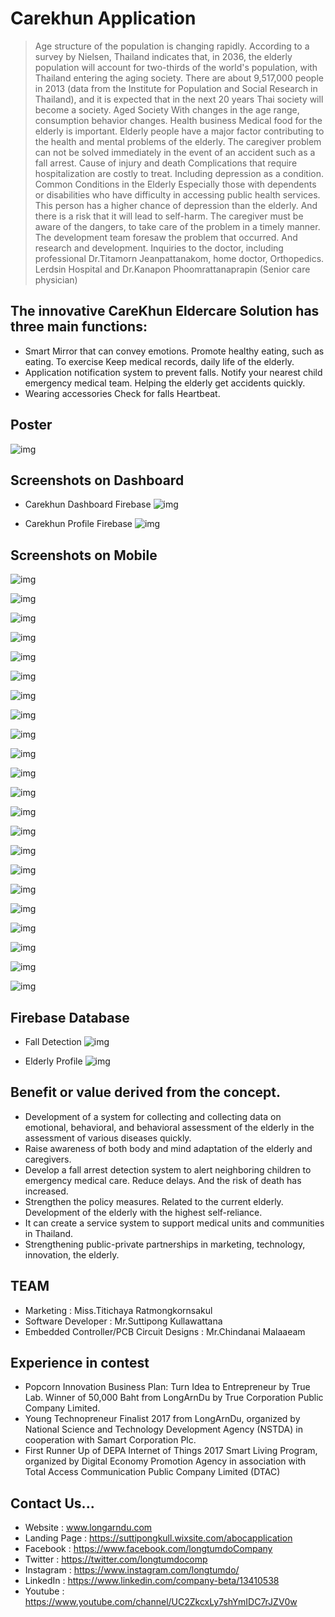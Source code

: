 # Carekhun Application 

>Age structure of the population is changing rapidly. According to a survey by Nielsen, Thailand indicates that, in 2036, the elderly population will account for two-thirds of the world's population, with Thailand entering the aging society. There are about 9,517,000 people in 2013 (data from the Institute for Population and Social Research in Thailand), and it is expected that in the next 20 years Thai society will become a society. Aged Society With changes in the age range, consumption behavior changes. Health business Medical food for the elderly is important. Elderly people have a major factor contributing to the health and mental problems of the elderly. The caregiver problem can not be solved immediately in the event of an accident such as a fall arrest. Cause of injury and death Complications that require hospitalization are costly to treat. Including depression as a condition. Common Conditions in the Elderly Especially those with dependents or disabilities who have difficulty in accessing public health services. This person has a higher chance of depression than the elderly. And there is a risk that it will lead to self-harm. The caregiver must be aware of the dangers, to take care of the problem in a timely manner. The development team foresaw the problem that occurred. And research and development. Inquiries to the doctor, including professional Dr.Titamorn Jeanpattanakom, home doctor, Orthopedics. Lerdsin Hospital and Dr.Kanapon Phoomrattanaprapin (Senior care physician) 

## The innovative CareKhun Eldercare Solution has three main functions:

- Smart Mirror that can convey emotions. Promote healthy eating, such as eating. To exercise Keep medical records, daily life of the elderly.
- Application notification system to prevent falls. Notify your nearest child emergency medical team. Helping the elderly get accidents quickly.
- Wearing accessories Check for falls Heartbeat.

## Poster

![img](https://github.com/longtumdocompany/Carekhun/blob/master/ScreenCaptureCareKhun/0.jpg)

## Screenshots on Dashboard

- Carekhun Dashboard Firebase
![img](https://github.com/longtumdocompany/Carekhun/blob/master/ScreenCaptureCareKhun/Carekhun-Dashboard-Firebase.jpg)

- Carekhun Profile Firebase
![img](https://github.com/longtumdocompany/Carekhun/blob/master/ScreenCaptureCareKhun/Carekhun-Profile-Firebase.jpg)

## Screenshots on Mobile

![img](https://github.com/longtumdocompany/Carekhun/blob/master/ScreenCaptureCareKhun/1.png)

![img](https://github.com/longtumdocompany/Carekhun/blob/master/ScreenCaptureCareKhun/2.png)

![img](https://github.com/longtumdocompany/Carekhun/blob/master/ScreenCaptureCareKhun/3.png)

![img](https://github.com/longtumdocompany/Carekhun/blob/master/ScreenCaptureCareKhun/4.png)

![img](https://github.com/longtumdocompany/Carekhun/blob/master/ScreenCaptureCareKhun/5.png)

![img](https://github.com/longtumdocompany/Carekhun/blob/master/ScreenCaptureCareKhun/6.png)

![img](https://github.com/longtumdocompany/Carekhun/blob/master/ScreenCaptureCareKhun/7.png)

![img](https://github.com/longtumdocompany/Carekhun/blob/master/ScreenCaptureCareKhun/8.png)

![img](https://github.com/longtumdocompany/Carekhun/blob/master/ScreenCaptureCareKhun/9.png)

![img](https://github.com/longtumdocompany/Carekhun/blob/master/ScreenCaptureCareKhun/10.png)

![img](https://github.com/longtumdocompany/Carekhun/blob/master/ScreenCaptureCareKhun/11.png)

![img](https://github.com/longtumdocompany/Carekhun/blob/master/ScreenCaptureCareKhun/12.png)

![img](https://github.com/longtumdocompany/Carekhun/blob/master/ScreenCaptureCareKhun/13.png)

![img](https://github.com/longtumdocompany/Carekhun/blob/master/ScreenCaptureCareKhun/14.png)

![img](https://github.com/longtumdocompany/Carekhun/blob/master/ScreenCaptureCareKhun/15.png)

![img](https://github.com/longtumdocompany/Carekhun/blob/master/ScreenCaptureCareKhun/16.png)

![img](https://github.com/longtumdocompany/Carekhun/blob/master/ScreenCaptureCareKhun/17.png)

![img](https://github.com/longtumdocompany/Carekhun/blob/master/ScreenCaptureCareKhun/18.png)

![img](https://github.com/longtumdocompany/Carekhun/blob/master/ScreenCaptureCareKhun/19.png)

![img](https://github.com/longtumdocompany/Carekhun/blob/master/ScreenCaptureCareKhun/20.png)

![img](https://github.com/longtumdocompany/Carekhun/blob/master/ScreenCaptureCareKhun/21.png)

![img](https://github.com/longtumdocompany/Carekhun/blob/master/ScreenCaptureCareKhun/22.png)


## Firebase Database

- Fall Detection
![img](https://github.com/longtumdocompany/Carekhun/blob/master/ScreenCaptureCareKhun/Firebase-1.jpg)

- Elderly Profile
![img](https://github.com/longtumdocompany/Carekhun/blob/master/ScreenCaptureCareKhun/Firebase-2.jpg)

## Benefit or value derived from the concept.
- Development of a system for collecting and collecting data on emotional, behavioral, and behavioral assessment of the elderly in the assessment of various diseases quickly.
- Raise awareness of both body and mind adaptation of the elderly and caregivers.
- Develop a fall arrest detection system to alert neighboring children to emergency medical care. Reduce delays. And the risk of death has increased.
- Strengthen the policy measures. Related to the current elderly. Development of the elderly with the highest self-reliance.
- It can create a service system to support medical units and communities in Thailand.
- Strengthening public-private partnerships in marketing, technology, innovation, the elderly.

## TEAM
- Marketing : Miss.Titichaya Ratmongkornsakul
- Software Developer : Mr.Suttipong Kullawattana
- Embedded Controller/PCB Circuit Designs : Mr.Chindanai Malaaeam

## Experience in contest 
- Popcorn Innovation Business Plan: Turn Idea to Entrepreneur by True Lab. Winner of 50,000 Baht from LongArnDu by True Corporation Public Company Limited. 
- Young Technopreneur Finalist 2017 from LongArnDu, organized by National Science and Technology Development Agency (NSTDA) in cooperation with Samart Corporation Plc. 
- First Runner Up of DEPA Internet of Things 2017 Smart Living Program, organized by Digital Economy Promotion Agency in association with Total Access Communication Public Company Limited (DTAC)

## Contact Us... 
- Website : www.longarndu.com 
- Landing Page : https://suttipongkull.wixsite.com/abocapplication 
- Facebook : https://www.facebook.com/longtumdoCompany 
- Twitter : https://twitter.com/longtumdocomp 
- Instagram : https://www.instagram.com/longtumdo/ 
- LinkedIn : https://www.linkedin.com/company-beta/13410538 
- Youtube : https://www.youtube.com/channel/UC2ZkcxLy7shYmIDC7rJZV0w
